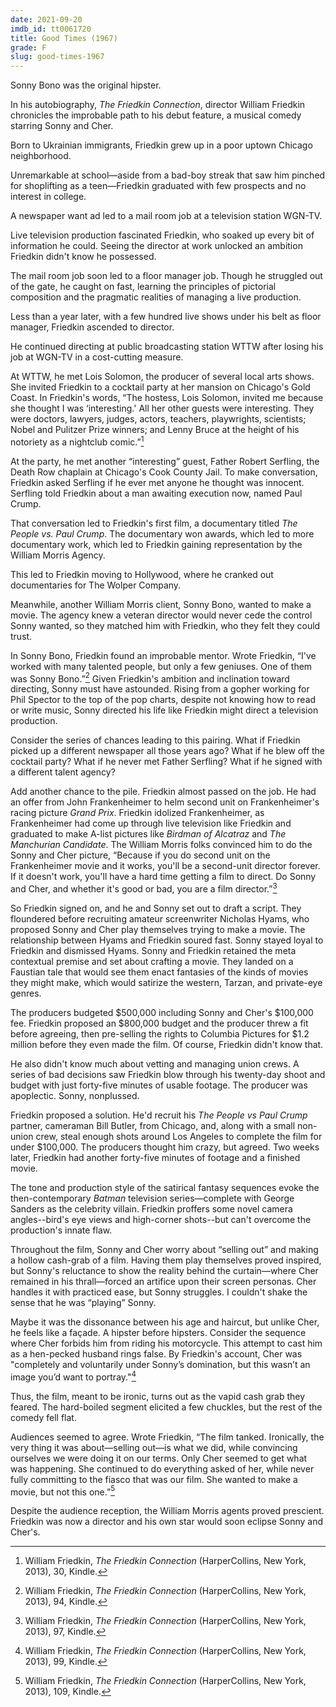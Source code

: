 ```yaml
---
date: 2021-09-20
imdb_id: tt0061720
title: Good Times (1967)
grade: F
slug: good-times-1967
---
```


Sonny Bono was the original hipster.

<!-- end -->

In his autobiography, _The Friedkin Connection_, director William Friedkin chronicles the improbable path to his debut feature, a musical comedy starring Sonny and Cher.

Born to Ukrainian immigrants, Friedkin grew up in a poor uptown Chicago neighborhood.

Unremarkable at school—aside from a bad-boy streak that saw him pinched for shoplifting as a teen—Friedkin graduated with few prospects and no interest in college.

A newspaper want ad led to a mail room job at a television station WGN-TV.

Live television production fascinated Friedkin, who soaked up every bit of information he could. Seeing the director at work unlocked an ambition Friedkin didn't know he possessed.

The mail room job soon led to a floor manager job. Though he struggled out of the gate, he caught on fast, learning the principles of pictorial composition and the pragmatic realities of managing a live production.

Less than a year later, with a few hundred live shows under his belt as floor manager, Friedkin ascended to director.

He continued directing at public broadcasting station WTTW after losing his job at WGN-TV in a cost-cutting measure.

At WTTW, he met Lois Solomon, the producer of several local arts shows. She invited Friedkin to a cocktail party at her mansion on Chicago's Gold Coast. In Friedkin's words, “The hostess, Lois Solomon, invited me because she thought I was ‘interesting.' All her other guests were interesting. They were doctors, lawyers, judges, actors, teachers, playwrights, scientists; Nobel and Pulitzer Prize winners; and Lenny Bruce at the height of his notoriety as a nightclub comic.”[^1]

At the party, he met another “interesting” guest, Father Robert Serfling, the Death Row chaplain at Chicago's Cook County Jail. To make conversation, Friedkin asked Serfling if he ever met anyone he thought was innocent. Serfling told Friedkin about a man awaiting execution now, named Paul Crump.

That conversation led to Friedkin's first film, a documentary titled <span data-imdb-id="tt0378552">_The People vs. Paul Crump_</span>. The documentary won awards, which led to more documentary work, which led to Friedkin gaining representation by the William Morris Agency.

This led to Friedkin moving to Hollywood, where he cranked out documentaries for The Wolper Company.

Meanwhile, another William Morris client, Sonny Bono, wanted to make a movie. The agency knew a veteran director would never cede the control Sonny wanted, so they matched him with Friedkin, who they felt they could trust.

In Sonny Bono, Friedkin found an improbable mentor. Wrote Friedkin, “I've worked with many talented people, but only a few geniuses. One of them was Sonny Bono.”[^2] Given Friedkin's ambition and inclination toward directing, Sonny must have astounded. Rising from a gopher working for Phil Spector to the top of the pop charts, despite not knowing how to read or write music, Sonny directed his life like Friedkin might direct a television production.

Consider the series of chances leading to this pairing. What if Friedkin picked up a different newspaper all those years ago? What if he blew off the cocktail party? What if he never met Father Serfling? What if he signed with a different talent agency?

Add another chance to the pile. Friedkin almost passed on the job. He had an offer from John Frankenheimer to helm second unit on Frankenheimer's racing picture <span data-imdb-id="tt0060472">_Grand Prix_</span>. Friedkin idolized Frankenheimer, as Frankenheimer had come up through live television like Friedkin and graduated to make A-list pictures like <span data-imdb-id="tt0055798">_Birdman of Alcatraz_</span> and <span data-imdb-id="tt0056218">_The Manchurian Candidate_</span>. The William Morris folks convinced him to do the Sonny and Cher picture, “Because if you do second unit on the Frankenheimer movie and it works, you'll be a second-unit director forever. If it doesn't work, you'll have a hard time getting a film to direct. Do Sonny and Cher, and whether it's good or bad, you are a film director.”[^3]

So Friedkin signed on, and he and Sonny set out to draft a script. They floundered before recruiting amateur screenwriter Nicholas Hyams, who proposed Sonny and Cher play themselves trying to make a movie. The relationship between Hyams and Friedkin soured fast. Sonny stayed loyal to Friedkin and dismissed Hyams. Sonny and Friedkin retained the meta contextual premise and set about crafting a movie. They landed on a Faustian tale that would see them enact fantasies of the kinds of movies they might make, which would satirize the western, Tarzan, and private-eye genres.

The producers budgeted $500,000 including Sonny and Cher's $100,000 fee. Friedkin proposed an $800,000 budget and the producer threw a fit before agreeing, then pre-selling the rights to Columbia Pictures for $1.2 million before they even made the film. Of course, Friedkin didn't know that.

He also didn't know much about vetting and managing union crews. A series of bad decisions saw Friedkin blow through his twenty-day shoot and budget with just forty-five minutes of usable footage. The producer was apoplectic. Sonny, nonplussed.

Friedkin proposed a solution. He'd recruit his _The People vs Paul Crump_ partner, cameraman Bill Butler, from Chicago, and, along with a small non-union crew, steal enough shots around Los Angeles to complete the film for under $100,000. The producers thought him crazy, but agreed. Two weeks later, Friedkin had another forty-five minutes of footage and a finished movie.

The tone and production style of the satirical fantasy sequences evoke the then-contemporary _Batman_ television series—complete with George Sanders as the celebrity villain. Friedkin proffers some novel camera angles--bird's eye views and high-corner shots--but can't overcome the production's innate flaw.

Throughout the film, Sonny and Cher worry about “selling out” and making a hollow cash-grab of a film. Having them play themselves proved inspired, but Sonny's reluctance to show the reality behind the curtain—where Cher remained in his thrall—forced an artifice upon their screen personas. Cher handles it with practiced ease, but Sonny struggles. I couldn't shake the sense that he was “playing” Sonny.

Maybe it was the dissonance between his age and haircut, but unlike Cher, he feels like a façade. A hipster before hipsters. Consider the sequence where Cher forbids him from riding his motorcycle. This attempt to cast him as a hen-pecked husband rings false. By Friedkin's account, Cher was "completely and voluntarily under Sonny’s domination, but this wasn’t an image you’d want to portray."[^4]

Thus, the film, meant to be ironic, turns out as the vapid cash grab they feared. The hard-boiled segment elicited a few chuckles, but the rest of the comedy fell flat.

Audiences seemed to agree. Wrote Friedkin, “The film tanked. Ironically, the very thing it was about—selling out—is what we did, while convincing ourselves we were doing it on our terms. Only Cher seemed to get what was happening. She continued to do everything asked of her, while never fully committing to the fiasco that was our film. She wanted to make a movie, but not this one.”[^5]

Despite the audience reception, the William Morris agents proved prescient. Friedkin was now a director and his own star would soon eclipse Sonny and Cher's.

[^1]: William Friedkin, _The Friedkin Connection_ (HarperCollins, New York, 2013), 30, Kindle.
[^2]: William Friedkin, _The Friedkin Connection_ (HarperCollins, New York, 2013), 94, Kindle.
[^3]: William Friedkin, _The Friedkin Connection_ (HarperCollins, New York, 2013), 97, Kindle.
[^4]: William Friedkin, _The Friedkin Connection_ (HarperCollins, New York, 2013), 99, Kindle.
[^5]: William Friedkin, _The Friedkin Connection_ (HarperCollins, New York, 2013), 109, Kindle.
